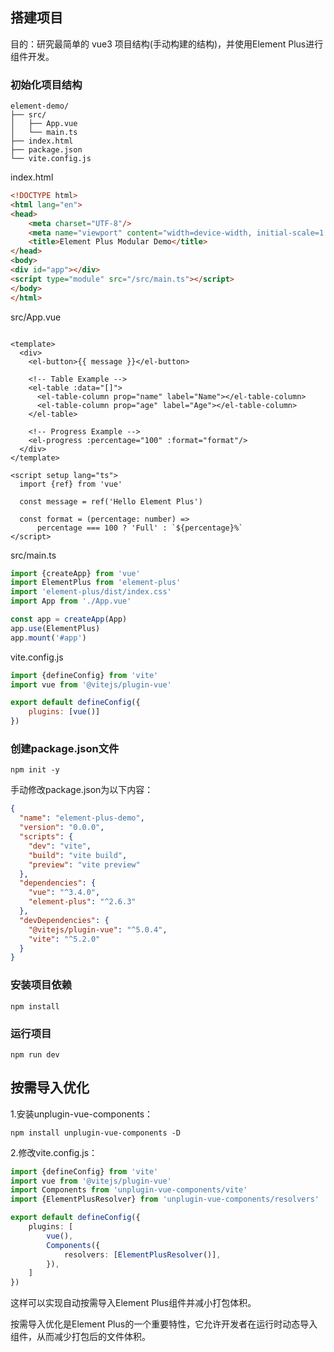 ## 搭建项目

目的：研究最简单的 vue3 项目结构(手动构建的结构)，并使用Element Plus进行组件开发。

### 初始化项目结构

```text
element-demo/
├── src/
│   ├── App.vue
│   └── main.ts
├── index.html
├── package.json
└── vite.config.js
```

index.html

```html
<!DOCTYPE html>
<html lang="en">
<head>
    <meta charset="UTF-8"/>
    <meta name="viewport" content="width=device-width, initial-scale=1.0"/>
    <title>Element Plus Modular Demo</title>
</head>
<body>
<div id="app"></div>
<script type="module" src="/src/main.ts"></script>
</body>
</html>
```

src/App.vue

```vue

<template>
  <div>
    <el-button>{{ message }}</el-button>

    <!-- Table Example -->
    <el-table :data="[]">
      <el-table-column prop="name" label="Name"></el-table-column>
      <el-table-column prop="age" label="Age"></el-table-column>
    </el-table>

    <!-- Progress Example -->
    <el-progress :percentage="100" :format="format"/>
  </div>
</template>

<script setup lang="ts">
  import {ref} from 'vue'

  const message = ref('Hello Element Plus')

  const format = (percentage: number) =>
      percentage === 100 ? 'Full' : `${percentage}%`
</script>
```

src/main.ts

```typescript
import {createApp} from 'vue'
import ElementPlus from 'element-plus'
import 'element-plus/dist/index.css'
import App from './App.vue'

const app = createApp(App)
app.use(ElementPlus)
app.mount('#app')
```

vite.config.js

```javascript
import {defineConfig} from 'vite'
import vue from '@vitejs/plugin-vue'

export default defineConfig({
    plugins: [vue()]
})
```

### 创建package.json文件

```shell
npm init -y
```

手动修改package.json为以下内容：

```json
{
  "name": "element-plus-demo",
  "version": "0.0.0",
  "scripts": {
    "dev": "vite",
    "build": "vite build",
    "preview": "vite preview"
  },
  "dependencies": {
    "vue": "^3.4.0",
    "element-plus": "^2.6.3"
  },
  "devDependencies": {
    "@vitejs/plugin-vue": "^5.0.4",
    "vite": "^5.2.0"
  }
}
```

### 安装项目依赖

```shell
npm install
```

### 运行项目

```shell
npm run dev
```

## 按需导入优化

1.安装unplugin-vue-components：

```shell
npm install unplugin-vue-components -D
```

2.修改vite.config.js：

```typescript
import {defineConfig} from 'vite'
import vue from '@vitejs/plugin-vue'
import Components from 'unplugin-vue-components/vite'
import {ElementPlusResolver} from 'unplugin-vue-components/resolvers'

export default defineConfig({
    plugins: [
        vue(),
        Components({
            resolvers: [ElementPlusResolver()],
        }),
    ]
})
```

这样可以实现自动按需导入Element Plus组件并减小打包体积。

按需导入优化是Element Plus的一个重要特性，它允许开发者在运行时动态导入组件，从而减少打包后的文件体积。

